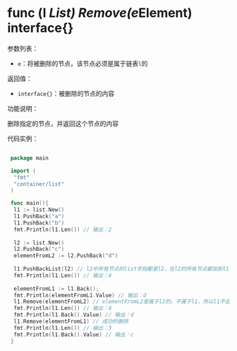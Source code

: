 # func (l *List) Remove(e*Element) interface{}

参数列表：

- `e`：将被删除的节点，该节点必须是属于链表`l`的

返回值：

- `interface{}`：被删除的节点的内容

功能说明：

删除指定的节点，并返回这个节点的内容

代码实例：

```go

 package main

 import (
  "fmt"
  "container/list"
 )

 func main(){
  l1 := list.New()
  l1.PushBack("a")
  l1.PushBack("b")
  fmt.Println(l1.Len()) // 输出：2
  
  l2 := list.New()
  l2.PushBack("c")
  elementFromL2 := l2.PushBack("d")
  
  l1.PushBackList(l2) // l2中所有节点的list字段都是l2，在l2的所有节点都加到l1的末尾后，list字段编程了l1
  fmt.Println(l1.Len()) // 输出：4
  
  elementFromL1 := l1.Back();
  fmt.Println(elementFromL1.Value) // 输出：d
  l1.Remove(elementFromL2) // elementFromL2是属于l2的，不属于l1，所以l1不会有节点被删除
  fmt.Println(l1.Len()) // 输出：4
  fmt.Println(l1.Back().Value) // 输出：d
  l1.Remove(elementFromL1) // 成功的删除
  fmt.Println(l1.Len()) // 输出：3
  fmt.Println(l1.Back().Value) // 输出：c
 }

```
